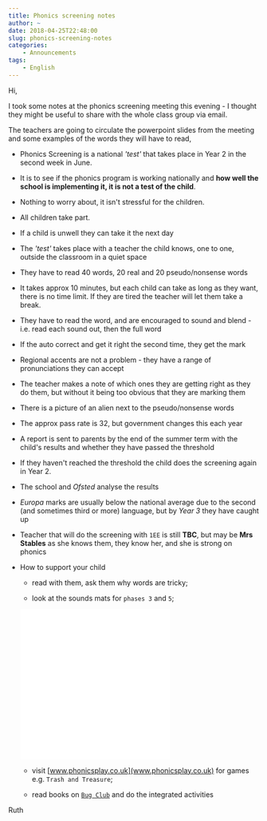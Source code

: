 ```yaml
---
title: Phonics screening notes
author: ~
date: 2018-04-25T22:48:00
slug: phonics-screening-notes
categories:
    - Announcements
tags:
    - English
---
```


Hi,

I took some notes at the phonics screening meeting this evening - I thought they might be useful to share with the whole class group via email.

The teachers are going to circulate the powerpoint slides from the meeting and some examples of the words they will have to read,

* Phonics Screening is a national *'test'* that takes place in Year 2 in the second week in June.

* It is to see if the phonics program is working nationally and **how well the school is implementing it, it is not a test of the child**.

* Nothing to worry about, it isn't stressful for the children.

* All children take part.

* If a child is unwell they can take it the next day

* The *'test'* takes place with a teacher the child knows, one to one, outside the classroom in a quiet space

* They have to read 40 words, 20 real and 20 pseudo/nonsense words

* It takes approx 10 minutes, but each child can take as long as they want, there is no time limit. If they are tired the teacher will let them take a break.

* They have to read the word, and are encouraged to sound and blend - i.e. read each sound out, then the full word

* If the auto correct and get it right the second time, they get the mark

* Regional accents are not a problem - they have a range of pronunciations they can accept

* The teacher makes a note of which ones they are getting right as they do them, but without it being too obvious that they are marking them

* There is a picture of an alien next to the pseudo/nonsense words

* The approx pass rate is 32, but government changes this each year

* A report is sent to parents by the end of the summer term with the child's results and whether they have passed the threshold

* If they haven't reached the threshold the child does the screening again in Year 2.

* The school and *Ofsted* analyse the results

* *Europa* marks are usually below the national average due to the second (and sometimes third or more) language, but by *Year 3* they have caught up

* Teacher that will do the screening with `1EE` is still **TBC**, but may be **Mrs Stables** as she knows them, they know her, and she is strong on phonics

* How to support your child

    * read with them, ask them why words are tricky;
    
    * look at the sounds mats for `phases 3` and `5`;
    
    ![Phase 3 sound mat](docs/t-l-016-phase-3-sound-mat_ver_2.pdf)
    ![Phase 5 sound mat](docs/t-l-034-phase-5-sound-mat_ver_1.pdf)
    
    * visit [www.phonicsplay.co.uk](www.phonicsplay.co.uk) for games e.g. `Trash and Treasure`;
    
    * read books on [`Bug Club`](http://www.pearsonschoolsandfecolleges.co.uk/Primary/Literacy/AllLiteracyresources/BugClub/BugClubOverview.aspx) and do the integrated activities


Ruth
